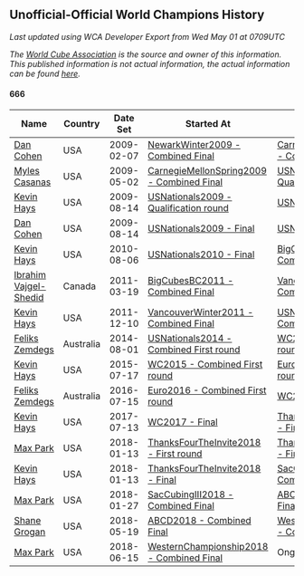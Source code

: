 ## Unofficial-Official World Champions History

*Last updated using WCA Developer Export from Wed May 01 at 0709UTC*

*The [World Cube Association](https://www.worldcubeassociation.org) is the source and owner of this information. This published information is not actual information, the actual information can be found [here](https://www.worldcubeassociation.org/results).*

#### 666

|Name|Country|Date Set|Started At|Ended At|Days Held|  
|--|--|--|--|--|--|  
|[Dan Cohen](https://www.worldcubeassociation.org/persons/2007COHE01)|USA|2009-02-07|[NewarkWinter2009 - Combined Final](https://www.worldcubeassociation.org/competitions/NewarkWinter2009/results/all#e666_c)|[CarnegieMellonSpring2009 - Combined Final](https://www.worldcubeassociation.org/competitions/CarnegieMellonSpring2009/results/all#e666_c)|84|  
|[Myles Casanas](https://www.worldcubeassociation.org/persons/2009CASA02)|USA|2009-05-02|[CarnegieMellonSpring2009 - Combined Final](https://www.worldcubeassociation.org/competitions/CarnegieMellonSpring2009/results/all#e666_c)|[USNationals2009 - Qualification round](https://www.worldcubeassociation.org/competitions/USNationals2009/results/all#e666_0)|106|  
|[Kevin Hays](https://www.worldcubeassociation.org/persons/2009HAYS01)|USA|2009-08-14|[USNationals2009 - Qualification round](https://www.worldcubeassociation.org/competitions/USNationals2009/results/all#e666_0)|[USNationals2009 - Final](https://www.worldcubeassociation.org/competitions/USNationals2009/results/all#e666_f)|0|  
|[Dan Cohen](https://www.worldcubeassociation.org/persons/2007COHE01)|USA|2009-08-14|[USNationals2009 - Final](https://www.worldcubeassociation.org/competitions/USNationals2009/results/all#e666_f)|[USNationals2010 - Final](https://www.worldcubeassociation.org/competitions/USNationals2010/results/all#e666_f)|357|  
|[Kevin Hays](https://www.worldcubeassociation.org/persons/2009HAYS01)|USA|2010-08-06|[USNationals2010 - Final](https://www.worldcubeassociation.org/competitions/USNationals2010/results/all#e666_f)|[BigCubesBC2011 - Combined Final](https://www.worldcubeassociation.org/competitions/BigCubesBC2011/results/all#e666_c)|223|  
|[Ibrahim Vajgel-Shedid](https://www.worldcubeassociation.org/persons/2008VAJG01)|Canada|2011-03-19|[BigCubesBC2011 - Combined Final](https://www.worldcubeassociation.org/competitions/BigCubesBC2011/results/all#e666_c)|[VancouverWinter2011 - Combined Final](https://www.worldcubeassociation.org/competitions/VancouverWinter2011/results/all#e666_c)|266|  
|[Kevin Hays](https://www.worldcubeassociation.org/persons/2009HAYS01)|USA|2011-12-10|[VancouverWinter2011 - Combined Final](https://www.worldcubeassociation.org/competitions/VancouverWinter2011/results/all#e666_c)|[USNationals2014 - Combined First round](https://www.worldcubeassociation.org/competitions/USNationals2014/results/all#e666_d)|967|  
|[Feliks Zemdegs](https://www.worldcubeassociation.org/persons/2009ZEMD01)|Australia|2014-08-01|[USNationals2014 - Combined First round](https://www.worldcubeassociation.org/competitions/USNationals2014/results/all#e666_d)|[WC2015 - Combined First round](https://www.worldcubeassociation.org/competitions/WC2015/results/all#e666_d)|350|  
|[Kevin Hays](https://www.worldcubeassociation.org/persons/2009HAYS01)|USA|2015-07-17|[WC2015 - Combined First round](https://www.worldcubeassociation.org/competitions/WC2015/results/all#e666_d)|[Euro2016 - Combined First round](https://www.worldcubeassociation.org/competitions/Euro2016/results/all#e666_d)|364|  
|[Feliks Zemdegs](https://www.worldcubeassociation.org/persons/2009ZEMD01)|Australia|2016-07-15|[Euro2016 - Combined First round](https://www.worldcubeassociation.org/competitions/Euro2016/results/all#e666_d)|[WC2017 - Final](https://www.worldcubeassociation.org/competitions/WC2017/results/all#e666_f)|364|  
|[Kevin Hays](https://www.worldcubeassociation.org/persons/2009HAYS01)|USA|2017-07-13|[WC2017 - Final](https://www.worldcubeassociation.org/competitions/WC2017/results/all#e666_f)|[ThanksFourTheInvite2018 - First round](https://www.worldcubeassociation.org/competitions/ThanksFourTheInvite2018/results/all#e666_1)|181|  
|[Max Park](https://www.worldcubeassociation.org/persons/2012PARK03)|USA|2018-01-13|[ThanksFourTheInvite2018 - First round](https://www.worldcubeassociation.org/competitions/ThanksFourTheInvite2018/results/all#e666_1)|[ThanksFourTheInvite2018 - Final](https://www.worldcubeassociation.org/competitions/ThanksFourTheInvite2018/results/all#e666_f)|0|  
|[Kevin Hays](https://www.worldcubeassociation.org/persons/2009HAYS01)|USA|2018-01-13|[ThanksFourTheInvite2018 - Final](https://www.worldcubeassociation.org/competitions/ThanksFourTheInvite2018/results/all#e666_f)|[SacCubingIII2018 - Combined Final](https://www.worldcubeassociation.org/competitions/SacCubingIII2018/results/all#e666_c)|15|  
|[Max Park](https://www.worldcubeassociation.org/persons/2012PARK03)|USA|2018-01-27|[SacCubingIII2018 - Combined Final](https://www.worldcubeassociation.org/competitions/SacCubingIII2018/results/all#e666_c)|[ABCD2018 - Combined Final](https://www.worldcubeassociation.org/competitions/ABCD2018/results/all#e666_c)|111|  
|[Shane Grogan](https://www.worldcubeassociation.org/persons/2011GROG02)|USA|2018-05-19|[ABCD2018 - Combined Final](https://www.worldcubeassociation.org/competitions/ABCD2018/results/all#e666_c)|[WesternChampionship2018 - Combined Final](https://www.worldcubeassociation.org/competitions/WesternChampionship2018/results/all#e666_c)|29|  
|[Max Park](https://www.worldcubeassociation.org/persons/2012PARK03)|USA|2018-06-15|[WesternChampionship2018 - Combined Final](https://www.worldcubeassociation.org/competitions/WesternChampionship2018/results/all#e666_c)|Ongoing|318|  
